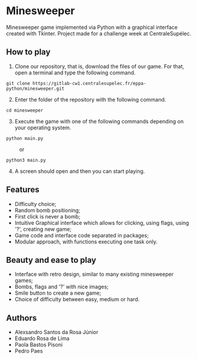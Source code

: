 # Minesweeper

Minesweeper game implemented via Python with a graphical interface created with Tkinter. Project made for a challenge week at CentraleSupélec.

## How to play

1. Clone our repository, that is, download the files of our game. For that, open a terminal and type the following command.
```
git clone https://gitlab-cw1.centralesupelec.fr/eppa-python/minesweeper.git
```
2. Enter the folder of the repository with the following command.
```
cd minesweeper
```
3. Execute the game with one of the following commands depending on your operating system.
```
python main.py
```
&nbsp;&nbsp;&nbsp;&nbsp;&nbsp;&nbsp;&nbsp;&nbsp; or
```
python3 main.py
```
4. A screen should open and then you can start playing.

## Features

- Difficulty choice;
- Random bomb positioning;
- First click is never a bomb;
- Intuitive Graphical interface which allows for clicking, using flags, using '?', creating new game;
- Game code and interface code separated in packages;
- Modular approach, with functions executing one task only.

## Beauty and ease to play

- Interface with retro design, similar to many existing minesweeper games;
- Bombs, flags and '?' with nice images;
- Smile button to create a new game;
- Choice of difficulty between easy, medium or hard.

## Authors
- Alexsandro Santos da Rosa Júnior
- Eduardo Rosa de Lima
- Paola Bastos Pisoni
- Pedro Paes
